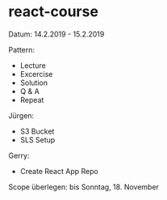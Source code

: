 # react-course

Datum: 14.2.2019  - 15.2.2019

Pattern:
  - Lecture
  - Excercise
  - Solution
  - Q & A
  - Repeat
 
Jürgen:
- S3 Bucket
- SLS Setup

Gerry:
- Create React App Repo


Scope überlegen: bis Sonntag, 18. November
